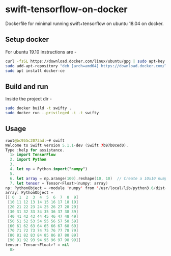 # swift-tensorflow-on-docker
Dockerfile for minimal running swift+tensorflow on ubuntu 18.04 on docker.

## Setup docker
For ubuntu 19.10 instructions are -
``` bash
curl -fsSL https://download.docker.com/linux/ubuntu/gpg | sudo apt-key add -
sudo add-apt-repository "deb [arch=amd64] https://download.docker.com/linux/ubuntu disco stable"
sudo apt install docker-ce
```

## Build and run
Inside the project dir -
``` bash
sudo docker build -t swifty .           
sudo docker run --privileged -i -t swifty
```

## Usage
``` swift
root@bc955c2073ad:~# swift
Welcome to Swift version 5.1.1-dev (Swift 7b97b0ced0).
Type :help for assistance.
  1> import TensorFlow 
  2. import Python 
  3.  
  4. let np = Python.import("numpy") 
  5.  
  6. let array = np.arange(100).reshape(10, 10)  // Create a 10x10 numpy array. 
  7. let tensor = Tensor<Float>(numpy: array)  
np: PythonObject = <module 'numpy' from '/usr/local/lib/python3.6/dist-packages/numpy/__init__.py'>
array: PythonObject = 
[[ 0  1  2  3  4  5  6  7  8  9]
 [10 11 12 13 14 15 16 17 18 19]
 [20 21 22 23 24 25 26 27 28 29]
 [30 31 32 33 34 35 36 37 38 39]
 [40 41 42 43 44 45 46 47 48 49]
 [50 51 52 53 54 55 56 57 58 59]
 [60 61 62 63 64 65 66 67 68 69]
 [70 71 72 73 74 75 76 77 78 79]
 [80 81 82 83 84 85 86 87 88 89]
 [90 91 92 93 94 95 96 97 98 99]]
tensor: Tensor<Float>? = nil
  8>  
```
